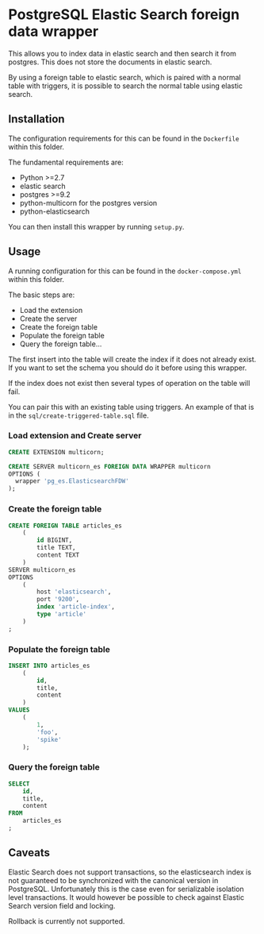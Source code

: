 PostgreSQL Elastic Search foreign data wrapper
==============================================

This allows you to index data in elastic search and then search it from
postgres. This does not store the documents in elastic search.

By using a foreign table to elastic search, which is paired with a normal table
with triggers, it is possible to search the normal table using elastic search.

Installation
------------

The configuration requirements for this can be found in the `Dockerfile` within
this folder.

The fundamental requirements are:

 * Python >=2.7
 * elastic search
 * postgres >=9.2
 * python-multicorn for the postgres version
 * python-elasticsearch

You can then install this wrapper by running `setup.py`.

Usage
-----

A running configuration for this can be found in the `docker-compose.yml`
within this folder.

The basic steps are:

 * Load the extension
 * Create the server
 * Create the foreign table
 * Populate the foreign table
 * Query the foreign table...

The first insert into the table will create the index if it does not already
exist. If you want to set the schema you should do it before using this wrapper.

If the index does not exist then several types of operation on the table will
fail.

You can pair this with an existing table using triggers. An example of that is
in the `sql/create-triggered-table.sql` file.

### Load extension and Create server

```sql
CREATE EXTENSION multicorn;

CREATE SERVER multicorn_es FOREIGN DATA WRAPPER multicorn
OPTIONS (
  wrapper 'pg_es.ElasticsearchFDW'
);
```

### Create the foreign table

```sql
CREATE FOREIGN TABLE articles_es
    (
        id BIGINT,
        title TEXT,
        content TEXT
    )
SERVER multicorn_es
OPTIONS
    (
        host 'elasticsearch',
        port '9200',
        index 'article-index',
        type 'article'
    )
;
```

### Populate the foreign table

```sql
INSERT INTO articles_es
    (
        id,
        title,
        content
    )
VALUES
    (
        1,
        'foo',
        'spike'
    );
```

### Query the foreign table

```sql
SELECT
    id,
    title,
    content
FROM
    articles_es
;
```

Caveats
-------

Elastic Search does not support transactions, so the elasticsearch index
is not guaranteed to be synchronized with the canonical version in PostgreSQL.
Unfortunately this is the case even for serializable isolation level transactions.
It would however be possible to check against Elastic Search version field and locking.

Rollback is currently not supported.

